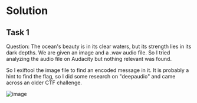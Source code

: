 # Solution
## Task 1
Question: The ocean's beauty is in its clear waters, but its strength lies in its dark depths.
We are given an image and a .wav audio file. So I tried analyzing the audio file on Audacity but nothing relevant was found.

So I exiftool the image file to find an encoded message in it. It is probably a hint to find the flag, so I did some research on "deepaudio" and came across an older CTF challenge.

![image](https://github.com/warlocksmurf/ctftime-writeups/assets/121353711/945737b9-c2ab-46ae-bedf-cdfc19851326)

